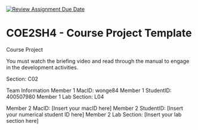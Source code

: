 [![Review Assignment Due Date](https://classroom.github.com/assets/deadline-readme-button-22041afd0340ce965d47ae6ef1cefeee28c7c493a6346c4f15d667ab976d596c.svg)](https://classroom.github.com/a/mLqiHWLE)
# COE2SH4 - Course Project Template
Course Project

You must watch the briefing video and read through the manual to engage in the development activities.


Section: C02

Team Information
Member 1 MacID: wonge84
Member 1 StudentID: 400507980
Member 1 Lab Section: L04

Member 2 MacID: [Insert your macID here]
Member 2 StudentID: [Insert your numerical student ID here]
Member 2 Lab Section: [Insert your lab section here]
